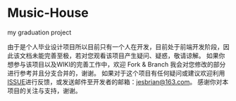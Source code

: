 # Music-House
my graduation project

由于是个人毕业设计项目所以目前只有一个人在开发，目前处于前端开发阶段，因此该文档未能完善至极，若对您观看该项目产生疑问、疑惑，敬请谅解。
如果你想参与该项目以及WIKI的完善工作中，欢迎 Fork & Branch 我会对您修改的部分进行参考并且分支合并的，谢谢。
如果对于这个项目有任何疑问或建议欢迎利用<a href="https://github.com/JesBrian/Music-House/issues/new">ISSUE</a>进行反馈，或发送邮件至开发者的邮箱：jesbrian@163.com。
感谢你对本项目的关注与支持，谢谢。

